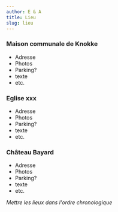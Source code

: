 ```yaml
---
author: E & A
title: Lieu
slug: lieu
---
```


### Maison communale de Knokke

- Adresse
- Photos
- Parking?
- texte
- etc.

### Eglise xxx

- Adresse
- Photos
- Parking?
- texte
- etc.

### Château Bayard

- Adresse
- Photos
- Parking?
- texte
- etc.

*Mettre les lieux dans l'ordre chronologique*


